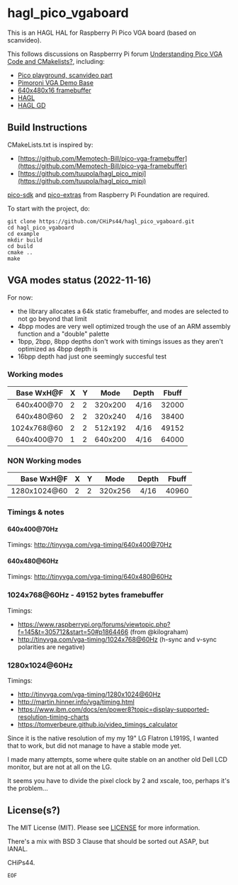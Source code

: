 # hagl_pico_vgaboard

This is an HAGL HAL for Raspberry Pi Pico VGA board (based on scanvideo).

This follows discussions on Raspberrry Pi forum [Understanding Pico VGA Code and CMakelists?](https://www.raspberrypi.org/forums/viewtopic.php?f=145&t=305712), including:

- [Pico playground, scanvideo part](https://github.com/raspberrypi/pico-playground)
- [Pimoroni VGA Demo Base](https://shop.pimoroni.com/products/pimoroni-pico-vga-demo-base)
- [640x480x16 framebuffer](https://github.com/Memotech-Bill/pico-vga-framebuffer)
- [HAGL](https://github.com/tuupola/hagl)
- [HAGL GD](https://github.com/tuupola/hagl_gd)

## Build Instructions

CMakeLists.txt is inspired by:

- [https://github.com/Memotech-Bill/pico-vga-framebuffer](https://github.com/Memotech-Bill/pico-vga-framebuffer)
- [https://github.com/tuupola/hagl_pico_mipi](https://github.com/tuupola/hagl_pico_mipi)

[pico-sdk](https://github.com/raspberrypi/pico-sdk) and [pico-extras](https://github.com/raspberrypi/pico-extras) from Raspberry Pi Foundation are required.

To start with the project, do:

```shell
git clone https://github.com/CHiPs44/hagl_pico_vgaboard.git
cd hagl_pico_vgaboard
cd example
mkdir build
cd build
cmake ..
make
```

## VGA modes status (2022-11-16)

For now:

- the library allocates a 64k static framebuffer, and modes are selected to not go beyond that limit
- 4bpp modes are very well optimized trough the use of an ARM assembly function and a "double" palette
- 1bpp, 2bpp, 8bpp depths don't work with timings issues as they aren't optimized as 4bpp depth is
- 16bpp depth had just one seemingly succesful test

### Working modes

| Base WxH@F   | X | Y | Mode     | Depth   | Fbuff |
| -----------: | - | - | :------: | :-----: | :---: |
|   640x400@70 | 2 | 2 | 320x200  | 4/16    | 32000 |
|   640x480@60 | 2 | 2 | 320x240  | 4/16    | 38400 |
|  1024x768@60 | 2 | 2 | 512x192  | 4/16    | 49152 |
|   640x400@70 | 1 | 2 | 640x200  | 4/16    | 64000 |

### NON Working modes

| Base WxH@F   | X | Y | Mode     | Depth   | Fbuff |
| -----------: | - | - | :------: | :-----: | :---: |
| 1280x1024@60 | 2 | 2 | 320x256  | 4/16    | 40960 |

### Timings & notes

#### 640x400@70Hz

Timings: <http://tinyvga.com/vga-timing/640x400@70Hz>

#### 640x480@60Hz

Timings: <http://tinyvga.com/vga-timing/640x480@60Hz>

### 1024x768@60Hz - 49152 bytes framebuffer

Timings:

- <https://www.raspberrypi.org/forums/viewtopic.php?f=145&t=305712&start=50#p1864466> (from @kilograham)
- <http://tinyvga.com/vga-timing/1024x768@60Hz> (h-sync and v-sync polarities are negative)

### 1280x1024@60Hz

Timings:

- <http://tinyvga.com/vga-timing/1280x1024@60Hz>
- <http://martin.hinner.info/vga/timing.html>
- <https://www.ibm.com/docs/en/power8?topic=display-supported-resolution-timing-charts>
- <https://tomverbeure.github.io/video_timings_calculator>

Since it is the native resolution of my my 19" LG Flatron L1919S, I wanted that to work, but did not manage to have a stable mode yet.

I made many attempts, some where quite stable on an another old Dell LCD monitor, but are not at all on the LG.

It seems you have to divide the pixel clock by 2 and xscale, too, perhaps it's the problem...

## License(s?)

The MIT License (MIT). Please see [LICENSE](LICENSE) for more information.

There's a mix with BSD 3 Clause that should be sorted out ASAP, but IANAL.

CHiPs44.

`EOF`
